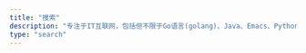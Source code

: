 ```yaml
---
title: "搜索"
description: "专注于IT互联网，包括但不限于Go语言(golang)、Java、Emacs、Python、项目管理、抖音分析、软件架构等"
type: "search"
---
```


